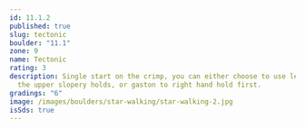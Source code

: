 ```yaml
---
id: 11.1.2
published: true
slug: tectonic
boulder: "11.1"
zone: 9
name: Tectonic
rating: 3
description: Single start on the crimp, you can either choose to use left hand first to
  the upper slopery holds, or gaston to right hand hold first.
gradings: "6"
image: /images/boulders/star-walking/star-walking-2.jpg
isSds: true
---
```

